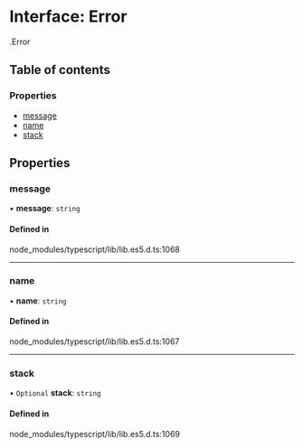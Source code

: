 # Interface: Error

[<internal>](../wiki/%3Cinternal%3E).Error

## Table of contents

### Properties

- [message](../wiki/%3Cinternal%3E.Error#message)
- [name](../wiki/%3Cinternal%3E.Error#name)
- [stack](../wiki/%3Cinternal%3E.Error#stack)

## Properties

### message

• **message**: `string`

#### Defined in

node_modules/typescript/lib/lib.es5.d.ts:1068

___

### name

• **name**: `string`

#### Defined in

node_modules/typescript/lib/lib.es5.d.ts:1067

___

### stack

• `Optional` **stack**: `string`

#### Defined in

node_modules/typescript/lib/lib.es5.d.ts:1069
